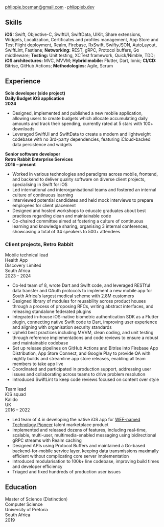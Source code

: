 <!-- NOTE: Title will be added by pandoc -->
<!-- # Phlippie Bosman -->

<br/>
<a href="mailto:phlippie.bosman@gmail.com">phlippie.bosman@gmail.com</a>
∙
<a href="https://phlippieb.dev">phlippieb.dev</a>

## Skills

<!-- Swift (8 years), Objective-C, iOS, UIKit, Dart, Flutter, Bitrise, GitHub Actions, CI/CD, Firebase, Fastlane, Realm, gRPC, Protocol Buffers, unit testing, TDD, open source -->

**iOS:**
Swift,
Objective-C,
SwiftUI,
SwiftData,
UIKit,
Share extensions,
Widgets,
Localization,
Certificates and profiles management,
App Store and Test Flight deployment,
Realm,
Firebase,
RxSwift,
SwiftyJSON,
AutoLayout,
SwiftLint,
Fastlane;
**Networking:**
REST,
gRPC,
Protocol buffers,
Go middleware;
**Testing:**
Unit testing,
XCTest framework,
Quick/Nimble,
TDD;
**iOS architectures:**
MVC,
MVVM;
**Hybrid mobile:**
Flutter,
Dart,
Ionic;
**CI/CD:**
Bitrise,
GitHub Actions;
**Methodologies:**
Agile,
Scrum

## Experience

<div class="table"><div class="row">
  <div class="col"><b>Solo developer (side project)</b></div>
  <div class="col"><b>Daily Budget iOS application</b></div>
  <div class="col"><b>2024</b></div>
</div></div>

- Designed, implemented and published a new mobile application, allowing users to create budgets which allocate accumulating daily amounts and track their spending, currently rated at 5 stars with 100+ downloads
- Leveraged SwiftUI and SwiftData to create a modern and lightweight codebase with no 3rd-party dependencies, featuring iCloud-backed data persistence and widgets

<div class="table"><div class="row">
  <div class="col"><b>Senior software developer</b></div>
  <div class="col"><b>Retro Rabbit Enterprise Services</b></div>
  <div class="col"><b>2016 – present</b></div>
</div></div>

- Worked in various technologies and paradigms across mobile, frontend, and backend to deliver quality software on diverse client projects, specialising in Swift for iOS
- Led international and interorganisational teams and fostered an internal culture of continuous learning
- Interviewed potential candidates and held mock interviews to prepare employees for client placement
- Designed and hosted workshops to educate graduates about best practices regarding clean and maintainable code
- Co-chaired committee aimed at fostering a culture of continuous learning and knowledge sharing, organising 3 internal conferences, showcasing a total of 34 speakers to 500+ attendees

### Client projects, Retro Rabbit

<div class="sub-projects">

<div class="table"><div class="row">
  <div class="col">
    Mobile technical lead <br/>
    Health App
  </div>
  <div class="col">
    Discovery Limited <br/>
    South Africa
  </div>
  <div class="col">
    2023 – 2024
  </div>
</div></div>

- Co-led team of 8, wrote Dart and Swift code, and leveraged RESTful data transfer and OAuth protocols to implement a new mobile app for South Africa's largest medical scheme with 2.8M customers
- Designed library of modules for reusability across product houses through a process of proposing RFCs, writing abstract interfaces, and releasing standalone federated plugins
- Integrated in-house iOS-native biometric authentication SDK as a Flutter plugin, connecting native Swift code to Dart, improving user experience and aligning with organisation security standards
- Upheld best practices including MVVM, clean coding, and unit testing through reference implementations and code reviews to ensure a robust and maintainable codebase
- Set up release pipelines on GitHub Actions and Bitrise into Firebase App Distribution, App Store Connect, and Google Play to provide QA with nightly builds and streamline app store releases, enabling all team members to take app live
- Coordinated and participated in production support, addressing user issues and collaborating across teams to drive problem resolution
- Introduced SwiftLint to keep code reviews focused on content over style

<div class="table"><div class="row">
  <div class="col">
    Team lead <br/>
    iOS squad
  </div>
  <div class="col">
    Kalido <br/>
    UK
  </div>
  <div class="col">
    2016 – 2022
  </div>
</div></div>

- Led team of 4 in developing the native iOS app for [WEF-named Technology Pioneer](https://widgets.weforum.org/techpioneers-2020/kalido) talent marketplace product
- Implemented and released dozens of features, including real-time, scalable, multi-user, multimedia-enabled messaging using bidirectional gRPC streams with Realm caching
- Designed APIs using Protocol Buffers and maintained a Go-based backend-for-mobile service layer, keeping data transmissions maximally efficient without complicating core server implementation
- Introduced modularisation to 100k+ line codebase, improving build times and developer efficiency
- Triaged and fixed hundreds of production user issues

</div> <!-- End sub-projects -->

## Education

<div class="table"><div class="row">
  <div class="col">
    Master of Science (Distinction)<br/>
    Computer Science
  </div>
  <div class="col">
    University of Pretoria<br/>
    South Africa
  </div>
  <div class="col">
    2019
  </div>
</div></div>
